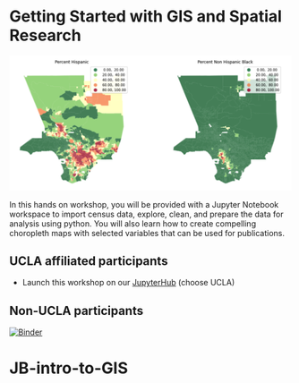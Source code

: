 # Getting Started with GIS and Spatial Research

![census](images/map.png)

In this hands on workshop, you will be provided with a Jupyter Notebook workspace to import census data, explore, clean, and prepare the data for analysis using python. You will also learn how to create compelling choropleth maps with selected variables that can be used for publications.

## UCLA affiliated participants

- Launch this workshop on our [JupyterHub](https://jupyter.idre.ucla.edu/hub/user-redirect/git-pull?repo=https%3A%2F%2Fgithub.com%2Fyohman%2Fworkshop-census&urlpath=lab%2Ftree%2Fworkshop-census%2FIntro+to+GIS.ipynb&branch=master)
(choose UCLA)

## Non-UCLA participants
[![Binder](https://mybinder.org/badge_logo.svg)](https://mybinder.org/v2/gh/yohman/workshop-census/HEAD)
# JB-intro-to-GIS
